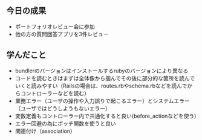 ## 今日の成果

- ポートフォリオレビュー会に参加
- 他の方の質問回答アプリを3件レビュー

## 学んだこと

- bundlerのバージョンはインストールするrubyのバージョンにより異なる
- コードを読むときはまずは全体像から掴んでその後に部分的な箇所を読んでいくと読みやすい（Railsの場合は、routes.rbやschema.rbなどを読んでからコントローラーなどを読む）
- 業務エラー（ユーザの操作や入力誤りで起こるエラー）とシステムエラー（ユーザではどうしようもないエラー）
- 変数定義もコントローラー内で共通化すると良い(before_actionなどを使う)
- エラー回避の為にボッチ関数を使うと良い
- 関連付け（association）
